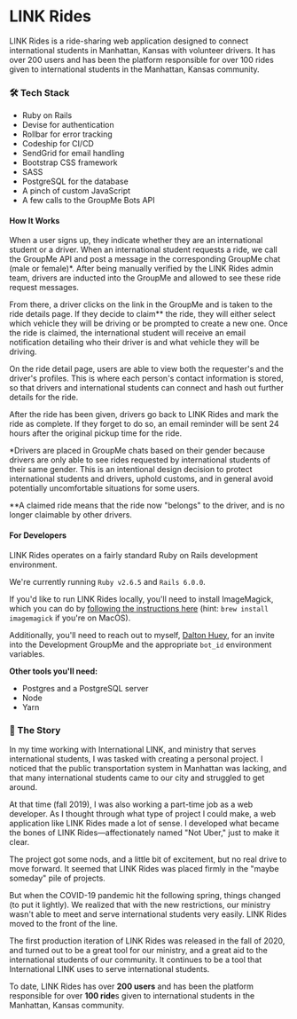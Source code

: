 # LINK Rides
LINK Rides is a ride-sharing web application designed to connect international students in Manhattan, Kansas with volunteer drivers. It has over 200 users and has been the platform responsible for over 100 rides given to international students in the Manhattan, Kansas community.

### 🛠 Tech Stack
* Ruby on Rails
* Devise for authentication
* Rollbar for error tracking
* Codeship for CI/CD
* SendGrid for email handling
* Bootstrap CSS framework
* SASS
* PostgreSQL for the database
* A pinch of custom JavaScript
* A few calls to the GroupMe Bots API

#### How It Works
When a user signs up, they indicate whether they are an international student or a driver. When an international student requests a ride, we call the GroupMe API and post a message in the corresponding GroupMe chat (male or female)*. After being manually verified by the LINK Rides admin team, drivers are inducted into the GroupMe and allowed to see these ride request messages.

From there, a driver clicks on the link in the GroupMe and is taken to the ride details page. If they decide to claim** the ride, they will either select which vehicle they will be driving or be prompted to create a new one. Once the ride is claimed, the international student will receive an email notification detailing who their driver is and what vehicle they will be driving.

On the ride detail page, users are able to view both the requester's and the driver's profiles. This is where each person's contact information is stored, so that drivers and international students can connect and hash out further details for the ride.

After the ride has been given, drivers go back to LINK Rides and mark the ride as complete. If they forget to do so, an email reminder will be sent 24 hours after the original pickup time for the ride.

*Drivers are placed in GroupMe chats based on their gender because drivers are only able to see rides requested by international students of their same gender. This is an intentional design decision to protect international students and drivers, uphold customs, and in general avoid potentially uncomfortable situations for some users.

**A claimed ride means that the ride now "belongs" to the driver, and is no longer claimable by other drivers.

#### For Developers
LINK Rides operates on a fairly standard Ruby on Rails development environment.

We're currently running `Ruby v2.6.5` and `Rails 6.0.0`.

If you'd like to run LINK Rides locally, you'll need to install ImageMagick, which you can do by [following the instructions here](https://imagemagick.org/script/download.php) (hint: `brew install imagemagick` if you're on MacOS).

Additionally, you'll need to reach out to myself, [Dalton Huey](https://github.com/dhuey), for an invite into the Development GroupMe and the appropriate `bot_id` environment variables.

**Other tools you'll need:**
* Postgres and a PostgreSQL server
* Node
* Yarn

### 📖 The Story
In my time working with International LINK, and ministry that serves international students, I was tasked with creating a personal project. I noticed that the public transportation system in Manhattan was lacking, and that many international students came to our city and struggled to get around.

At that time (fall 2019), I was also working a part-time job as a web developer. As I thought through what type of project I could make, a web application like LINK Rides made a lot of sense. I developed what became the bones of LINK Rides—affectionately named "Not Uber," just to make it clear.

The project got some nods, and a little bit of excitement, but no real drive to move forward. It seemed that LINK Rides was placed firmly in the "maybe someday" pile of projects.

But when the COVID-19 pandemic hit the following spring, things changed (to put it lightly). We realized that with the new restrictions, our ministry wasn't able to meet and serve international students very easily. LINK Rides moved to the front of the line.

The first production iteration of LINK Rides was released in the fall of 2020, and turned out to be a great tool for our ministry, and a great aid to the international students of our community. It continues to be a tool that International LINK uses to serve international students.

To date, LINK Rides has over **200 users** and has been the platform responsible for over **100 ride**s given to international students in the Manhattan, Kansas community.
